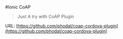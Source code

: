 #Ionic CoAP


> Just A try with CoAP Plugin

URL: [https://github.com/phodal/coap-cordova-plugin](https://github.com/phodal/coap-cordova-plugin)
